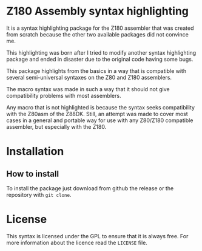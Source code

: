 # Z180 Assembly syntax highlighting

It is a syntax highlighting package for the Z180 assembler that was created from scratch because the other two available packages did not convince me.

This highlighting was born after I tried to modify another syntax highlighting package and ended in disaster due to the original code having some bugs.

This package highlights from the basics in a way that is compatible with several semi-universal syntaxes on the Z80 and Z180 assemblers.

The macro syntax was made in such a way that it should not give compatibility problems with most assemblers.

Any macro that is not highlighted is because the syntax seeks compatibility with the Z80asm of the Z88DK. Still, an attempt was made to cover most cases in a general and portable way for use with any Z80/Z180 compatible assembler, but especially with the Z180.


# Installation

## How to install

To install the package just download from github the release or the repository with `git clone`.


# License

This syntax is licensed under the GPL to ensure that it is always free. For more information about the licence read the `LICENSE` file.